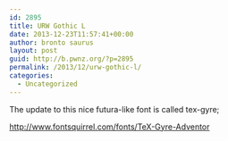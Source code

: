 ```yaml
---
id: 2895
title: URW Gothic L
date: 2013-12-23T11:57:41+00:00
author: bronto saurus
layout: post
guid: http://b.pwnz.org/?p=2895
permalink: /2013/12/urw-gothic-l/
categories:
  - Uncategorized
---
```

The update to this nice futura-like font is called tex-gyre;
  
<http://www.fontsquirrel.com/fonts/TeX-Gyre-Adventor>